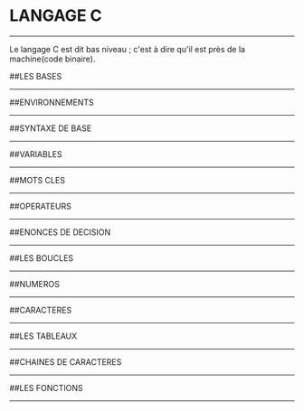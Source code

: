 # LANGAGE C
____________

Le langage C est dit bas niveau ; c'est à dire qu'il est près de la machine(code binaire).

##LES BASES
___________

##ENVIRONNEMENTS
________________

##SYNTAXE DE BASE
_________________

##VARIABLES
___________

##MOTS CLES
___________

##OPERATEURS
____________

##ENONCES DE DECISION
_____________________

##LES BOUCLES
_____________

##NUMEROS
_________

##CARACTERES
____________

##LES TABLEAUX
______________

##CHAINES DE CARACTERES
_______________________

##LES FONCTIONS
_______________